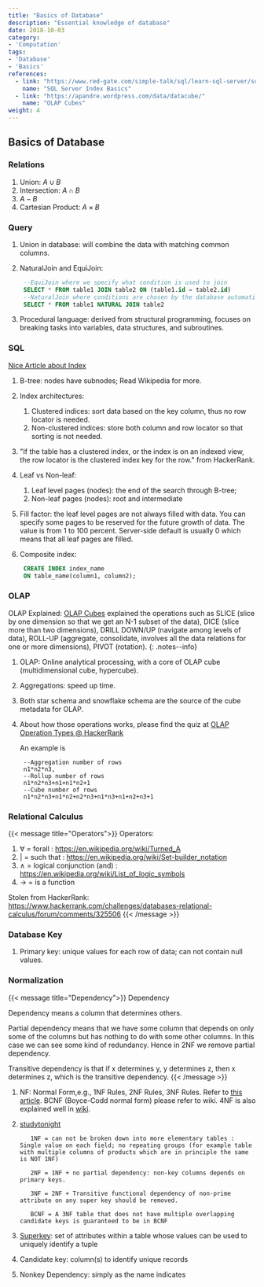 ```yaml
---
title: "Basics of Database"
description: "Essential knowledge of database"
date: 2018-10-03
category:
- 'Computation'
tags:
- 'Database'
- 'Basics'
references:
  - link: "https://www.red-gate.com/simple-talk/sql/learn-sql-server/sql-server-index-basics/"
    name: "SQL Server Index Basics"
  - link: "https://apandre.wordpress.com/data/datacube/"
    name: "OLAP Cubes"
weight: 4
---
```


## Basics of Database


### Relations


1. Union: $A\cup B$
2. Intersection: $A\cap B$
3. $A - B$
4. Cartesian Product: $A \times B$


### Query

1. Union in database: will combine the data with matching common columns.
2. NaturalJoin and EquiJoin:

   ```SQL
    --EquiJoin where we specify what condition is used to join
    SELECT * FROM table1 JOIN table2 ON (table1.id = table2.id)
    --NaturalJoin where conditions are chosen by the database automatically
    SELECT * FROM table1 NATURAL JOIN table2
   ```
3. Procedural language: derived from structural programming, focuses on breaking tasks into variables, data structures, and subroutines.


### SQL

[Nice Article about Index](https://www.red-gate.com/simple-talk/sql/learn-sql-server/sql-server-index-basics/)

1. B-tree: nodes have subnodes; Read Wikipedia for more.
2. Index architectures:
   1. Clustered indices: sort data based on the key column, thus no row locator is needed.
   2. Non-clustered indices: store both column and row locator so that sorting is not needed.
3. "If the table has a clustered index, or the index is on an indexed view, the row locator is the clustered index key for the row." from HackerRank.
4. Leaf vs Non-leaf:
   1. Leaf level pages (nodes): the end of the search through B-tree;
   2. Non-leaf pages (nodes): root and intermediate
5. Fill factor: the leaf level pages are not always filled with data. You can specify some pages to be reserved for the future growth of data. The value is from 1 to 100 percent. Server-side default is usually 0 which means that all leaf pages are filled.
6. Composite index:

   ```sql
    CREATE INDEX index_name
    ON table_name(column1, column2);
   ```

### OLAP

OLAP Explained: [OLAP Cubes](https://apandre.wordpress.com/data/datacube/) explained the operations such as SLICE (slice by one dimension so that we get an N-1 subset of the data), DICE (slice more than two dimensions), DRILL DOWN/UP (navigate among levels of data), ROLL-UP (aggregate, consolidate, involves all the data relations for one or more dimensions), PIVOT (rotation).
{: .notes--info}

1. OLAP: Online analytical processing, with a core of OLAP cube (multidimensional cube, hypercube).
2. Aggregations: speed up time.
3. Both star schema and snowflake schema are the source of the cube metadata for OLAP.

4. About how those operations works, please find the quiz at [OLAP Operation Types @ HackerRank](https://www.hackerrank.com/challenges/olap-operation-types-2/forum)

   An example is

   ```text
    --Aggregation number of rows
    n1*n2*n3,
    --Rollup number of rows
    n1*n2*n3+n1+n1*n2+1
    --Cube number of rows
    n1*n2*n3+n1*n2+n2*n3+n1*n3+n1+n2+n3+1
   ```


### Relational Calculus

{{< message title="Operators">}}
Operators:
   1. ∀ = forall : https://en.wikipedia.org/wiki/Turned_A
   2. | = such that : https://en.wikipedia.org/wiki/Set-builder_notation
   3. ∧ = logical conjunction (and) : https://en.wikipedia.org/wiki/List_of_logic_symbols
   4. → = is a function

   Stolen from HackerRank: https://www.hackerrank.com/challenges/databases-relational-calculus/forum/comments/325506
{{< /message >}}


### Database Key

1. Primary key: unique values for each row of data; can not contain null values.

### Normalization

{{< message title="Dependency">}}
Dependency

   Dependency means a column that determines others.

   Partial dependency means that we have some column that depends on only some of the columns but has nothing to do with some other columns. In this case we can see some kind of redundancy. Hence in 2NF we remove partial dependency.

   Transitive dependency is that if x determines y, y determines z, then x determines z, which is the transitive dependency.
{{< /message >}}

1. NF: Normal Form,e.g., 1NF Rules, 2NF Rules, 3NF Rules. Refer to [this article](https://www.guru99.com/database-normalization.html). BCNF (Boyce-Codd normal form) please refer to wiki. 4NF is also explained well in [wiki](https://en.wikipedia.org/wiki/Fourth_normal_form).
2. [studytonight](https://www.studytonight.com/dbms/database-normalization.php)

   ```text
      1NF = can not be broken down into more elementary tables : Single value on each field; no repeating groups (for example table with multiple columns of products which are in principle the same is NOT 1NF)

      2NF = 1NF + no partial dependency: non-key columns depends on primary keys.

      3NF = 2NF + Transitive functional dependency of non-prime attribute on any super key should be removed.

      BCNF = A 3NF table that does not have multiple overlapping candidate keys is guaranteed to be in BCNF
   ```
3. [Superkey](https://en.wikipedia.org/wiki/Superkey):  set of attributes within a table whose values can be used to uniquely identify a tuple
4. Candidate key: column(s) to identify unique records
5. Nonkey Dependency: simply as the name indicates
